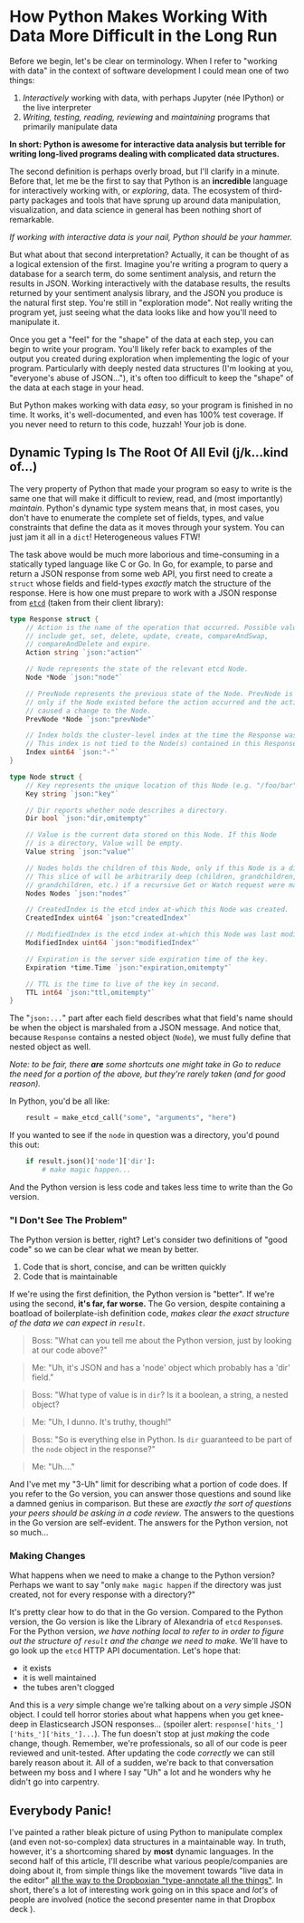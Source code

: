 # How Python Makes Working With Data More Difficult in the Long Run

Before we begin, let's be clear on terminology. When I refer to "working with data" in the context of software
development I could mean one of two things:

1. *Interactively* working with data, with perhaps Jupyter (née IPython) or the live interpreter
1. *Writing, testing, reading, reviewing* and *maintaining* programs that primarily manipulate data

**In short: Python is awesome for interactive data analysis but terrible for writing long-lived programs dealing with
complicated data structures.**
<!--more-->
The second definition is perhaps overly broad, but I'll clarify in a minute. Before that, let me be the first to say
that Python is an **incredible** language for interactively working with, or *exploring*, data. The ecosystem of third-party packages and
tools that have sprung up around data manipulation, visualization, and data science in general has been nothing short of
remarkable. 

*If working with interactive data is your nail, Python should be your hammer.*

But what about that second interpretation? Actually, it can be thought of as a logical extension of the first. Imagine you're
writing a program to query a database for a search term, do some sentiment analysis, and return the results in JSON.
Working interactively with the database results, the results returned by your sentiment analysis library, and the JSON
you produce is the natural first step. You're still in "exploration mode". Not really writing the program yet, just
seeing what the data looks like and how you'll need to manipulate it.

Once you get a "feel" for the "shape" of the data at each step, you can begin to write your program. You'll likely refer
back to examples of the output you created during exploration when implementing the logic of your program. Particularly
with deeply nested data structures (I'm looking at you, "everyone's abuse of JSON..."), it's often too difficult to keep the "shape" of
the data at each stage in your head.

But Python makes working with data *easy*, so your program is finished in no time. It works, it's well-documented, and
even has 100% test coverage. If you never need to return to this code, huzzah! Your job is done.

## Dynamic Typing Is The Root Of All Evil (j/k...kind of...)

The very property of Python that made your program so easy to write is the same one that will make it difficult to
review, read, and (most importantly) *maintain*. Python's dynamic type system means that, in most cases, you don't have
to enumerate the complete set of fields, types, and value constraints that define the data as it moves through your
system. You can just jam it all in a `dict`! Heterogeneous values FTW!

The task above would be much more laborious and time-consuming in a statically typed language like C or Go. In Go, for
example, to parse and return a JSON response from some web API, you first need to create a `struct` whose fields and
field-types *exactly* match the structure of the response. Here is how one must prepare to work with a JSON response
from [`etcd`](https://github.com/coreos/etcd) (taken from their client library):

```go
type Response struct {
	// Action is the name of the operation that occurred. Possible values
	// include get, set, delete, update, create, compareAndSwap,
	// compareAndDelete and expire.
	Action string `json:"action"`

	// Node represents the state of the relevant etcd Node.
	Node *Node `json:"node"`

	// PrevNode represents the previous state of the Node. PrevNode is non-nil
	// only if the Node existed before the action occurred and the action
	// caused a change to the Node.
	PrevNode *Node `json:"prevNode"`

	// Index holds the cluster-level index at the time the Response was generated.
	// This index is not tied to the Node(s) contained in this Response.
	Index uint64 `json:"-"`
}

type Node struct {
	// Key represents the unique location of this Node (e.g. "/foo/bar").
	Key string `json:"key"`

	// Dir reports whether node describes a directory.
	Dir bool `json:"dir,omitempty"`

	// Value is the current data stored on this Node. If this Node
	// is a directory, Value will be empty.
	Value string `json:"value"`

	// Nodes holds the children of this Node, only if this Node is a directory.
	// This slice of will be arbitrarily deep (children, grandchildren, great-
	// grandchildren, etc.) if a recursive Get or Watch request were made.
	Nodes Nodes `json:"nodes"`

	// CreatedIndex is the etcd index at-which this Node was created.
	CreatedIndex uint64 `json:"createdIndex"`

	// ModifiedIndex is the etcd index at-which this Node was last modified.
	ModifiedIndex uint64 `json:"modifiedIndex"`

	// Expiration is the server side expiration time of the key.
	Expiration *time.Time `json:"expiration,omitempty"`

	// TTL is the time to live of the key in second.
	TTL int64 `json:"ttl,omitempty"`
}
```

The "`json:...`" part after each field describes what that field's name should be when the object is marshaled from a
JSON message. And notice that, because `Response` contains a nested object (`Node`), we must fully define that nested
object as well.

*Note: to be fair, there **are** some shortcuts one might take in Go to reduce the need for a portion of the above, but they're rarely taken (and for good reason).*

In Python, you'd be all like:

```py
    result = make_etcd_call("some", "arguments", "here")
```

If you wanted to see if the `node` in question was a directory, you'd pound this out:

```py
    if result.json()['node']['dir']:
        # make magic happen... 
```

And the Python version is less code and takes less time to write than the Go version.

### "I Don't See The Problem"

The Python version is better, right? Let's consider two definitions of "good code" so we can be clear what we mean by better.

1. Code that is short, concise, and can be written quickly
1. Code that is maintainable

If we're using the first definition, the Python version is "better". If we're using the second, **it's far, far worse.**
The Go version, despite containing a boatload of boilerplate-ish definition code, *makes clear the exact structure of the
data we can expect in `result`*. 

> Boss: "What can you tell me about the Python version, just by looking at our code above?"

> Me: "Uh, it's JSON and has a 'node' object which probably has a 'dir' field."

> Boss: "What type of value is in `dir`? Is it a boolean, a string, a nested object?

> Me: "Uh, I dunno. It's truthy, though!"

> Boss: "So is everything else in Python. Is `dir` guaranteed to be part of the `node` object in the response?"

> Me: "Uh...."

And I've met my "3-Uh" limit for describing what a portion of code does. If you refer to the Go version, you can answer
those questions and sound like a damned genius in comparison. But these are *exactly the sort of questions your peers
should be asking in a code review*. The answers to the questions in the Go version are self-evident. The answers for the
Python version, not so much...

### Making Changes

What happens when we need to make a change to the Python version? Perhaps we want to say "only `make magic happen` if the
directory was just created, not for every response with a directory?" 

It's pretty clear how to do that in the Go
version. Compared to the Python version, the Go version is like the Library of Alexandria of `etcd` `Response`s. For the
Python version, *we have nothing local to refer to in order to figure out the structure of `result` and the change we
need to make.* We'll have to go look up the `etcd` HTTP API documentation. Let's hope that:

* it exists
* it is well maintained
* the tubes aren't clogged

And this is a *very* simple change we're talking about on a *very* simple JSON object. I could tell horror stories about
what happens when you get knee-deep in Elasticsearch JSON responses... (spoiler alert: `response['hits_']['hits_']['hits_']...`).
The fun doesn't stop at just *making* the code change, though. Remember, we're professionals, so all of our code is peer
reviewed and unit-tested. After updating the code *correctly* we can still barely reason about it. All of a sudden, we're
back to that conversation between my boss and I where I say "Uh" a lot and he wonders why he didn't go into carpentry.

## Everybody Panic!

I've painted a rather bleak picture of using Python to manipulate complex (and even not-so-complex) data structures in a maintainable way. In truth, however, it's a shortcoming shared by **most** dynamic languages.
In the second half of this article, I'll describe what various people/companies are doing about it, from simple things like the movement towards "live data in the editor" [all the way to the Dropboxian "type-annotate all the things"](https://www.dropbox.com/s/efatwr0pozsargb/PyCon%20mypy%20talk%202016.pdf?dl=0). In short, there's a lot of interesting work going on in this space and *lot's* of people are involved (notice the second presenter name in that Dropbox deck *<ahem>*).
